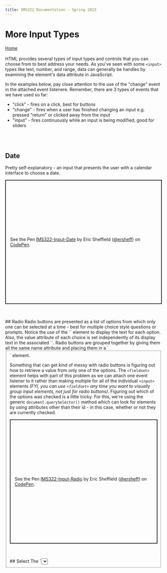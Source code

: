 ```yaml
---
title: IMS322 Documentation - Spring 2023
---
```


# More Input Types

[Home](index)
<br><br>
HTML provides several types of input types and controls that you can choose from to best address your needs. As you've seen with some `<input>` types like text, number, and range, data can generally be handles by examining the element's data attribute in JavaScript.

In the examples below, pay close attention to the use of the "change" event in the attached event listenere. Remember, there are 3 types of events that we have used so far:
- "click" - fires on a click, best for buttons
- "change" - fires when a user has finished changing an input e.g. pressed "return" or clicked away from the input
- "input" - fires continuously while an input is being modified, good for sliders

<br><br>
## Date
Pretty self-explanatory - an input that presents the user with a calendar interface to choose a date.
<p class="codepen" data-height="400" data-default-tab="html,result" data-slug-hash="GRXNBbL" data-editable="true" data-user="ersheff" style="height: 400px; box-sizing: border-box; display: flex; align-items: center; justify-content: center; border: 2px solid; margin: 1em 0; padding: 1em;">
  <span>See the Pen <a href="https://codepen.io/ersheff/pen/GRXNBbL">
  IMS322-Input-Date</a> by Eric Sheffield (<a href="https://codepen.io/ersheff">@ersheff</a>)
  on <a href="https://codepen.io">CodePen</a>.</span>
</p>
<br><br>
## Radio
Radio buttons are presented as a list of options from which only one can be selected at a time - best for multiple choice style questions or prompts. Notice the use of the `<label>` element to display the text for each option. Also, the value attribute of each choice is set independently of its display text in the associated `<label>`. Radio buttons are grouped together by giving them all the same name attribute and placing them in a `<fieldset>` element.

Something that can get kind of messy with radio buttons is figuring out how to retrieve a value from only one of the options. The `<fieldset>` element helps with part of this problem as we can attach one event listener to it rather than making multiple for all of the individual `<input>` elements *(FYI, you can use `<fieldset>` any time you want to visually group input elements, not just for radio buttons)*. Figuring out which of the options was checked is a little tricky. For this, we're using the generic `document.querySelector()` method which can look for elements by using attributes other than their id - in this case, whether or not they are currently checked.
<p class="codepen" data-height="400" data-default-tab="html,result" data-slug-hash="abaBayj" data-editable="true" data-user="ersheff" style="height: 400px; box-sizing: border-box; display: flex; align-items: center; justify-content: center; border: 2px solid; margin: 1em 0; padding: 1em;">
  <span>See the Pen <a href="https://codepen.io/ersheff/pen/abaBayj">
  IMS322-Input-Radio</a> by Eric Sheffield (<a href="https://codepen.io/ersheff">@ersheff</a>)
  on <a href="https://codepen.io">CodePen</a>.</span>
</p>
<br><br>
## Select
The `<select>` element is kind of an outlier when it comes to HTML-based inputs. It does not use the `<input>` tag; rather, it has its own unique tag. Beyond that, its functionality is similar to the radio button in that it only allows a user to make one choice from a prefilled list of options in a dropdown menu. It is generally the more straightforward implementation of this input style if it is not necessary to present all available options at the same time.
<p class="codepen" data-height="400" data-default-tab="html,result" data-slug-hash="KKxNxOQ" data-editable="true" data-user="ersheff" style="height: 400px; box-sizing: border-box; display: flex; align-items: center; justify-content: center; border: 2px solid; margin: 1em 0; padding: 1em;">
  <span>See the Pen <a href="https://codepen.io/ersheff/pen/KKxNxOQ">
  IMS322-Input-Select</a> by Eric Sheffield (<a href="https://codepen.io/ersheff">@ersheff</a>)
  on <a href="https://codepen.io">CodePen</a>.</span>
</p>
<script async src="https://cpwebassets.codepen.io/assets/embed/ei.js"></script>